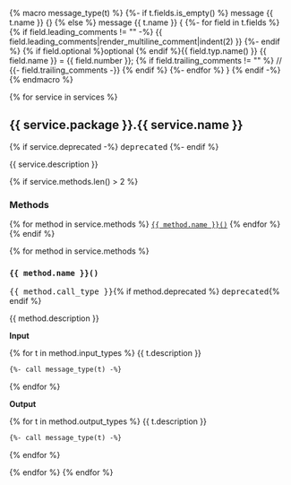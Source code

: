 {% macro message_type(t) %}
{%- if t.fields.is_empty() %}
message {{ t.name }} {}
{% else %}
message {{ t.name }} {
{%- for field in t.fields %}
  {% if field.leading_comments != "" -%}
  {{ field.leading_comments|render_multiline_comment|indent(2) }}
  {%- endif %}
  {% if field.optional %}optional {% endif %}{{ field.typ.name() }} {{ field.name }} = {{ field.number }}; {% if field.trailing_comments != "" %} // {{- field.trailing_comments -}}
  {% endif %}
{%- endfor %}
}
{% endif -%}
{% endmacro %}

{% for service in services %}
## {{ service.package }}.{{ service.name }}

{% if service.deprecated -%}
<kbd>deprecated</kbd>
{%- endif %}

{{ service.description }}

{% if service.methods.len() > 2 %}
### Methods

{% for method in service.methods %}
<a href="#{{ method.name|lower }}">`{{ method.name }}()`</a>
{% endfor %}
{% endif %}

{% for method in service.methods %}
### `{{ method.name }}()`

<kbd>{{ method.call_type }}</kbd>{% if method.deprecated %} <kbd>deprecated</kbd>{% endif %}

{{ method.description }}

**Input**

{% for t in method.input_types %}
{{ t.description }}

```protobuf
{%- call message_type(t) -%}
```
{% endfor %}

**Output**

{% for t in method.output_types %}
{{ t.description }}

```protobuf
{%- call message_type(t) -%}
```
{% endfor %}

{% endfor %}
{% endfor %}

